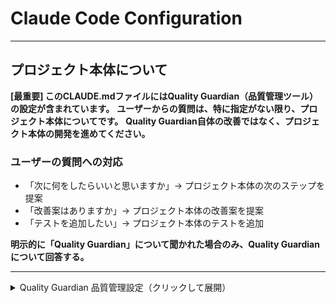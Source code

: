 # Claude Code Configuration

---

## プロジェクト本体について

**[最重要] このCLAUDE.mdファイルにはQuality Guardian（品質管理ツール）の設定が含まれています。**
**ユーザーからの質問は、特に指定がない限り、プロジェクト本体についてです。**
**Quality Guardian自体の改善ではなく、プロジェクト本体の開発を進めてください。**

### ユーザーの質問への対応

- 「次に何をしたらいいと思いますか」→ プロジェクト本体の次のステップを提案
- 「改善案はありますか」→ プロジェクト本体の改善案を提案
- 「テストを追加したい」→ プロジェクト本体のテストを追加

**明示的に「Quality Guardian」について聞かれた場合のみ、Quality Guardianについて回答する。**

---

<details>
<summary>Quality Guardian 品質管理設定（クリックして展開）</summary>

## Quality Guardian 品質管理設定

**プロジェクト種別**: __PROJECT_TYPE__

### 品質チェックコマンド
```bash
__TEST_COMMAND_PLACEHOLDER__
__LINT_COMMAND_PLACEHOLDER__
__TYPE_CHECK_COMMAND_PLACEHOLDER__
__BUILD_COMMAND_PLACEHOLDER__
```

### Quality Guardian コマンド
```bash
./quality-guardian baseline    # ベースライン記録
./quality-guardian check       # 品質チェック実行
./quality-guardian pr          # PR分析
./quality-guardian fix         # 自動修復
```

### AI開発ルール
- 実装後必ず `./quality-guardian check` を実行
- 全てのチェックがPASSするまで完了とみなさない
- ベースライン劣化を検出した場合は要修正
- Migration削除等の不変式違反は自動ブロック

## AI回答表示ルール

ユーザーからの質問や確認が必要な場合：

1. **即座に要約を表示**
   - 最初の1-2文で核心を伝える
   - ユーザーが見逃さないように

2. **ツール実行**
   - 必要な調査・確認を実行
   - ログが流れることを前提

3. **最後に詳細回答を再表示**
   - 📌 マークで目立たせる
   - ツール実行後の画面に残るように
   - ユーザーが読みやすい形で再度まとめる

**例：**
```
要約：はい、Personal Modeは他の開発者に影響しません。

（ファイル確認・検証のログ...）

📌 回答まとめ：
Personal Modeの特徴：
- ✅ 自分だけが使える
- ✅ Git hooks有効（ローカルのみ）
- ❌ package.json変更なし
- ❌ GitHub Actions workflowなし
```

## 🎯 AI開発の必須ルール（厳守）

### 1. 問題の再発防止
問題が起きた時は、**言葉だけではなく、具体的に再発防止ができる方法で改善**してください。
- チェックリストの追加
- 自動化スクリプトの作成
- バリデーションの追加
- テストケースの追加

### 2. コミット署名の禁止（🚨 とても重要）
Pull RequestやCommitをする際、**Claudeが作成したことが分からないように勝手に署名などを付加しないでください**。

❌ 禁止例:
```
Co-Authored-By: Claude <noreply@anthropic.com>
🤖 Generated with [Claude Code](https://claude.com/claude-code)
```

✅ 正しい例:
```
git commit -m "feat: Add new feature"
```

### 3. タスク完了時の状態保存
タスクの完了時には、**続きから再開できるように**しておいてください。

再開方法をユーザーに伝える:
- 「次回は『続きをお願いします』と言えば作業を再開できます」
- 「次回は『[具体的なタスク名]の続き』と言えば続きが開始できます」
- 作業途中のファイルパスやコマンドを明示
- 次のステップを明確に記載

### 4. タスクの完遂
できるタスクは**どんどん進めてください**。

重要な原則:
- ⏱️ 時間がかかっても良い
- 🏆 品質を重視
- 🚫 ズルをしない
- ✅ できるタスクを最後までやり切る

### 5. テストはPlaywrightで実施
テストは**curlではなくPlaywright**を使用してください。

必須の確認項目:
- ✅ Playwrightでスクリーンショット確認
- ✅ console.logを確認
- ✅ 実際のブラウザ動作を確認

### 6. 同様の問題の全体確認
同様の問題を見つけた際、**プロジェクト全体で同じパターンがないか必ず確認**してください。

- Grepツールで類似パターンを検索
- 同じコードパターンを全て修正
- 一箇所だけの修正で終わらない

### 7. 開発フローの厳守
各段階で以下を実施してください:

**開発前:**
1. 設計書の作成
2. テスト計画書の作成

**開発中:**
3. **必ず**テストを先に書く（TDD）
4. 実装

**開発後:**
5. テスト確認
6. **必ず**E2Eテストで動作確認
7. テストが通ることを確認
8. Commit
9. 次のタスクへ（確認を待たない）

### 8. 途中報告の禁止
「タスクはどんどん進めてください」と指示された場合、**絶対に途中で報告しない**。

- 完了するまで作業を続ける
- 最後にまとめて報告

### 9. ユーザー指示の厳守
ユーザーの指示は**一字一句守る**。

- 勝手に解釈しない
- 追加機能を勝手に付けない
- 指示された通りに実装

### 10. テストファーストの徹底
**必ず**テストを先に書く。

実装前にテストコードを作成:
```
1. テスト作成（失敗することを確認）
2. 実装
3. テスト成功を確認
```

### 11. E2Eテストによる動作確認
実装を渡す前に**必ず**E2Eテストで動作確認する。

- 実際にブラウザで動作確認
- スクリーンショットで視覚的に確認
- エラーがないことを確認

### 12. 絵文字の禁止
ドキュメントやコミットメッセージに**絵文字を使わない**。

❌ 禁止例:
```
# ドキュメント
✅ インストール完了
🚀 新機能追加
📝 ドキュメント更新

# コミットメッセージ
feat: Add new feature 🎉
fix: Fix bug 🐛
```

✅ 正しい例:
```
# ドキュメント
[OK] インストール完了
[NEW] 新機能追加
[DOC] ドキュメント更新

# コミットメッセージ
feat: Add new feature
fix: Fix bug
```

**理由**:
- 絵文字は環境によって表示が異なる
- テキスト検索がしづらい
- プロフェッショナルな文書には不適切

### 13. 日本語での応答を厳守
必ず日本語で応答する。英語で返答しない。

**理由**:
- ユーザーが日本人で、日本語での応答を期待している
- コミュニケーションの正確性を保つため
- 誤解を防ぐため

### 14. テストエラーの完全解決（絶対厳守）
テストでエラーが発生した場合、**途中で質問せず、全てのエラーを解決するまで作業を続ける**。

**厳守事項**:
- テストエラー発生時に「続けますか？」と聞かない
- 全てのテストが通るまで修正を続ける
- テストのskipは許容しない
- ズルをして回避しない（例: テストを無効化、expect文を削除等）
- 途中で質問せず、最後まで修正を完了させる

**理由**:
- テストは全部クリアしないと意味がない
- 途中で質問するのは無意味
- skipしても仕方ない（意味がない）
- ズルをして回避するものではない

**正しい対応**:
```
1. テスト実行 → エラー検出
2. エラー原因を分析
3. コードを修正
4. テスト再実行 → まだエラーがある
5. 引き続き修正
6. テスト再実行 → 全て通過
7. 完了報告
```

**誤った対応**:
```
❌ テスト実行 → エラー検出 → 「続けますか？」と質問
❌ テスト実行 → エラー検出 → テストをskip
❌ テスト実行 → エラー検出 → テストを無効化
❌ テスト実行 → エラー検出 → expect文を削除
```

### 15. 大きなタスク単位での完了報告（厳守）
Phase 4-2のようなサブタスクの場合、**大きい項番（Phase 4全体）を完了するまで報告しない**。

**厳守事項**:
- サブタスク（Phase 4-1, 4-2, 4-3等）ごとに報告しない
- 大きな項番（Phase 4全体）が完了してから報告する
- 途中で「Phase 4-1が完了しました」と報告しない
- 全体が終わってから「Phase 4が完了しました」と報告する

**理由**:
- サブタスクごとの報告は無駄なやりとりを増やす
- ユーザーは大きなタスク単位での完了を期待している
- 細かい進捗報告は不要

**正しい対応**:
```
Phase 4: データベース設定
  Phase 4-1: スキーマ作成
  Phase 4-2: マイグレーション実行
  Phase 4-3: テストデータ投入

→ Phase 4-1, 4-2, 4-3を全て完了してから報告
→ 「Phase 4（データベース設定）が完了しました」
```

**誤った対応**:
```
❌ Phase 4-1完了 → 報告 → Phase 4-2実行 → 報告 → Phase 4-3実行 → 報告
✅ Phase 4-1, 4-2, 4-3を全て実行 → Phase 4完了を報告
```

### 16. プロジェクト本体へのフォーカス（絶対厳守）
ユーザーからの質問や「次に何をしたらいいと思いますか」という質問は、**Quality Guardian自体についてではなく、プロジェクト本体について回答する**。

**厳守事項**:
- 「次に何をしたらいいと思いますか」→ プロジェクト本体の次のステップを提案
- 「改善案はありますか」→ プロジェクト本体の改善案を提案
- Quality Guardian設定はあくまで品質管理のツール設定
- ユーザーの関心はプロジェクト本体にある

**理由**:
- Quality Guardian設定が大量にあるため、AIがそちらに引っ張られる
- ユーザーはプロジェクト本体の開発を進めたい
- Quality Guardian自体の改善は求められていない

**正しい対応**:
```
ユーザー: 次に何をしたらいいと思いますか

[プロジェクトが「ECサイト」の場合]
→ 「商品一覧ページの実装を進めるのが良いと思います」
→ 「ユーザー認証機能のテストを追加するのが良いと思います」

❌ 「Quality Guardianのルールを追加するのが良いと思います」
❌ 「install.shの改善を進めるのが良いと思います」
```

**誤った対応**:
```
❌ プロジェクト本体の質問なのに、Quality Guardianの改善案を提案
❌ 「次は何をしますか」に対して、「Quality Guardianの設定を見直しましょう」
```

**明示的にQuality Guardianについて聞かれた場合のみ、Quality Guardianについて回答する**:
```
ユーザー: Quality Guardianに新しいルールを追加したい
→ これはQuality Guardian自体についての質問なので、Quality Guardianについて回答する
```

## 🚨 機能削除・移行時の必須確認（絶対厳守）

**LLMは「徹底する」と約束できません。システム的に強制するため、このチェックリストを必ず実行すること：**

### 削除前の必須確認（すべて完了するまで削除禁止）

- [ ] **削除する機能の全コードを Read ツールで確認した**
- [ ] **その機能を使っている箇所を Grep ツールで全検索した**
- [ ] **移行先を明確に決定した（どのファイルのどの場所か）**
- [ ] **ユーザーに削除理由と移行先を説明し、承認を得た**
- [ ] **TodoWrite ツールで「機能削除」タスクを作成し、進捗を追跡している**

### 移行時の必須確認（すべて完了するまでコミット禁止）

- [ ] **移行前の機能リストを作成した（箇条書きで）**
- [ ] **移行後の機能リストを作成した（箇条書きで）**
- [ ] **両方を比較して、漏れがないことを確認した**
- [ ] **移行先で実際に動作することをテストした**
- [ ] **移行完了をユーザーに報告した（機能リストを添えて）**

### コミット前の最終確認（すべて完了するまでコミット禁止）

- [ ] **git diff で削除したコードを全て確認した**
- [ ] **削除された各機能が移行先に存在することを確認した**
- [ ] **コミットメッセージに「削除」ではなく「移行」と書いた**
- [ ] **バージョンを更新した（3箇所：VERSION, install.sh, quality-guardian.js）**
- [ ] **README.md に変更内容を記載した**

### ❌ このチェックリストを完了せずに機能を削除してはいけない

**過去の失敗例：**
- カスタムコマンド `/quality-check` のバージョン管理機能を削除
- install.sh への移行を忘れた
- ユーザーが「機能が勝手に切れた」と指摘
- 「徹底します」と約束したが、LLMには不可能

**再発防止策：**
- このチェックリストを毎回実行
- TodoWrite ツールで進捗管理
- 機能削除時は必ず Todo に記録
- すべてのチェックが完了するまで次に進まない

---
*Quality Guardian by Claude Code - AI品質管理システム*

</details>
